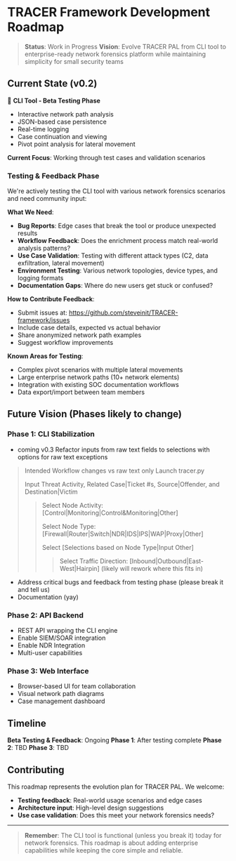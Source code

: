 # TRACER Framework Development Roadmap

> **Status**: Work in Progress
> **Vision**: Evolve TRACER PAL from CLI tool to enterprise-ready network forensics platform while maintaining simplicity for small security teams

## Current State (v0.2)

🧪 **CLI Tool - Beta Testing Phase**
- Interactive network path analysis
- JSON-based case persistence
- Real-time logging
- Case continuation and viewing
- Pivot point analysis for lateral movement

**Current Focus**: Working through test cases and validation scenarios

### Testing & Feedback Phase

We're actively testing the CLI tool with various network forensics scenarios and need community input:

**What We Need**:
- **Bug Reports**: Edge cases that break the tool or produce unexpected results
- **Workflow Feedback**: Does the enrichment process match real-world analysis patterns?
- **Use Case Validation**: Testing with different attack types (C2, data exfiltration, lateral movement)
- **Environment Testing**: Various network topologies, device types, and logging formats
- **Documentation Gaps**: Where do new users get stuck or confused?

**How to Contribute Feedback**:
- Submit issues at: https://github.com/steveinit/TRACER-framework/issues
- Include case details, expected vs actual behavior
- Share anonymized network path examples
- Suggest workflow improvements

**Known Areas for Testing**:
- Complex pivot scenarios with multiple lateral movements
- Large enterprise network paths (10+ network elements)
- Integration with existing SOC documentation workflows
- Data export/import between team members

## Future Vision (Phases likely to change)

### Phase 1: CLI Stabilization
- coming v0.3 Refactor inputs from raw text fields to selections with options for raw text exceptions
> Intended Workflow changes vs raw text only
> Launch tracer.py
>
> Input Threat Activity, Related Case|Ticket #s, Source|Offender, and Destination|Victim
>
>> Select Node Activity: [Control|Monitoring|Control&Monitoring|Other]
>>
>> Select Node Type: [Firewall|Router|Switch|NDR|IDS|IPS|WAP|Proxy|Other]
>>
>> Select [Selections based on Node Type|Input Other]
>>>
>>> Select Traffic Direction: [Inbound|Outbound|East-West|Hairpin] (likely will rework where this fits in)
- Address critical bugs and feedback from testing phase (please break it and tell us)
- Documentation (yay)

### Phase 2: API Backend
- REST API wrapping the CLI engine
- Enable SIEM/SOAR integration
- Enable NDR Integration
- Multi-user capabilities

### Phase 3: Web Interface
- Browser-based UI for team collaboration
- Visual network path diagrams
- Case management dashboard

## Timeline

**Beta Testing & Feedback**: Ongoing
**Phase 1**: After testing complete
**Phase 2**: TBD
**Phase 3**: TBD

## Contributing

This roadmap represents the evolution plan for TRACER PAL. We welcome:
- **Testing feedback**: Real-world usage scenarios and edge cases
- **Architecture input**: High-level design suggestions
- **Use case validation**: Does this meet your network forensics needs?

---

> **Remember**: The CLI tool is functional (unless you break it) today for network forensics. This roadmap is about adding enterprise capabilities while keeping the core simple and reliable.